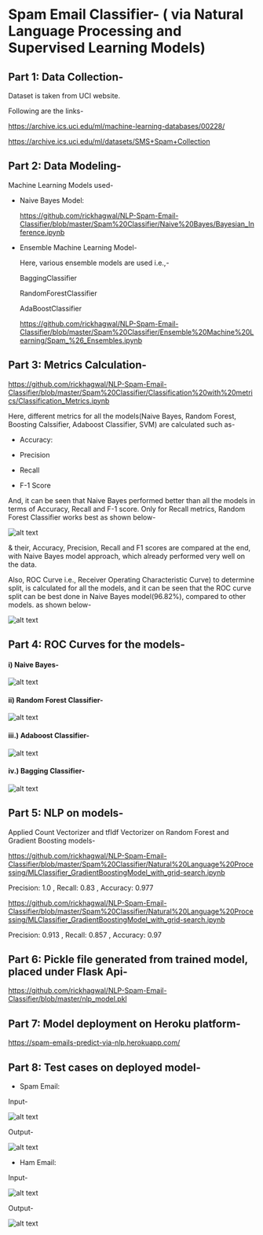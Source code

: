 # Spam Email Classifier- ( via Natural Language Processing and Supervised Learning Models)


## Part 1: Data Collection-
  Dataset is taken from UCI website.
  

  Following are the links-
  

  https://archive.ics.uci.edu/ml/machine-learning-databases/00228/


  https://archive.ics.uci.edu/ml/datasets/SMS+Spam+Collection
  
## Part 2: Data Modeling-
    
  Machine Learning Models used-
  
  
- Naive Bayes Model: 
  
  https://github.com/rickhagwal/NLP-Spam-Email-Classifier/blob/master/Spam%20Classifier/Naive%20Bayes/Bayesian_Inference.ipynb
  
  
- Ensemble Machine Learning Model-

   Here, various ensemble models are used i.e.,- 
   
    BaggingClassifier
    
    RandomForestClassifier
    
    AdaBoostClassifier
   
   https://github.com/rickhagwal/NLP-Spam-Email-Classifier/blob/master/Spam%20Classifier/Ensemble%20Machine%20Learning/Spam_%26_Ensembles.ipynb
   
## Part 3: Metrics Calculation-

https://github.com/rickhagwal/NLP-Spam-Email-Classifier/blob/master/Spam%20Classifier/Classification%20with%20metrics/Classification_Metrics.ipynb

Here, different metrics for all the models(Naive Bayes, Random Forest, Boosting Calssifier, Adaboost Classifier, SVM) are calculated such as- 

  - Accuracy: 

  - Precision

  - Recall

  - F-1 Score

 And, it can be seen that Naive Bayes performed better than all the models in terms of Accuracy, Recall and F-1 score. Only for Recall metrics, Random Forest Classifier works best as shown below-

![alt text](https://github.com/rickhagwal/NLP-Spam-Email-Classifier/blob/master/images/Metrics_Calculation_Image.PNG)

& their, Accuracy, Precision, Recall and F1 scores are compared at the end, with Naive Bayes model approach, which already performed very well on the data.

 Also, ROC Curve i.e., Receiver Operating Characteristic Curve)  to determine split, is calculated for all the models, and it can be seen that the ROC curve split can be best done in Naive Bayes model(96.82%), compared to other models. as shown below-

![alt text](https://github.com/rickhagwal/NLP-Spam-Email-Classifier/blob/master/images/ROC_Score.PNG)

## Part 4: ROC Curves for the models-

#### i) Naive Bayes-

![alt text](https://github.com/rickhagwal/NLP-Spam-Email-Classifier/blob/master/images/NB_roc.PNG)


#### ii) Random Forest Classifier-

![alt text](https://github.com/rickhagwal/NLP-Spam-Email-Classifier/blob/master/images/RF_roc.PNG)

#### iii.) Adaboost Classifier-

![alt text](https://github.com/rickhagwal/NLP-Spam-Email-Classifier/blob/master/images/Adaboost_roc.PNG)

#### iv.) Bagging Classifier-

![alt text](https://github.com/rickhagwal/NLP-Spam-Email-Classifier/blob/master/images/Bag_roc.PNG)

## Part 5: NLP on models-

Applied Count Vectorizer and tfIdf Vectorizer on Random Forest and Gradient Boosting models-

https://github.com/rickhagwal/NLP-Spam-Email-Classifier/blob/master/Spam%20Classifier/Natural%20Language%20Processing/MLClassifier_GradientBoostingModel_with_grid-search.ipynb

Precision: 1.0 , Recall: 0.83 , Accuracy: 0.977

https://github.com/rickhagwal/NLP-Spam-Email-Classifier/blob/master/Spam%20Classifier/Natural%20Language%20Processing/MLClassifier_GradientBoostingModel_with_grid-search.ipynb

Precision: 0.913 , Recall: 0.857 , Accuracy: 0.97

## Part 6: Pickle file generated from trained model, placed under Flask Api-

https://github.com/rickhagwal/NLP-Spam-Email-Classifier/blob/master/nlp_model.pkl

## Part 7: Model deployment on Heroku platform-

https://spam-emails-predict-via-nlp.herokuapp.com/

## Part 8: Test cases on deployed model-

- Spam Email:

Input-

![alt text](https://github.com/rickhagwal/NLP-Spam-Email-Classifier/blob/master/images/spam-test-mail.PNG)

Output-

![alt text](https://github.com/rickhagwal/NLP-Spam-Email-Classifier/blob/master/images/spam-test-mail-output.PNG)

- Ham Email:

Input-

![alt text](https://github.com/rickhagwal/NLP-Spam-Email-Classifier/blob/master/images/ham-test-mail.PNG)

Output-

![alt text](https://github.com/rickhagwal/NLP-Spam-Email-Classifier/blob/master/images/ham-test-mail-output.PNG)

